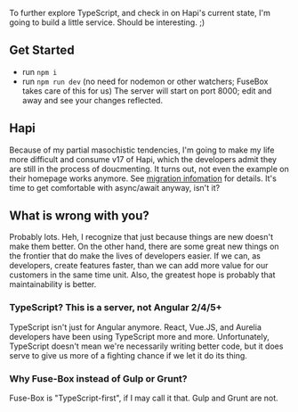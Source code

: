 To further explore TypeScript, and check in on Hapi's current state, I'm going to build a little service. Should be interesting. ;)

## Get Started

* run `npm i`
* run `npm run dev` (no need for nodemon or other watchers; FuseBox takes care of this for us)
The server will start on port 8000; edit and away and see your changes reflected.

## Hapi

Because of my partial masochistic tendencies, I'm going to make my life more difficult and consume v17 of Hapi, which the developers admit they are still in the process of doucmenting. It turns out, not even the example on their homepage works anymore. See [migration infomation](https://github.com/hapijs/hapi/issues/3658) for details. It's time to get comfortable with async/await anyway, isn't it?

## What is wrong with you?

Probably lots. Heh, I recognize that just because things are new doesn't make them better. On the other hand, there are some great new things on the frontier that do make the lives of developers easier. If we can, as developers, create features faster, than we can add more value for our customers in the same time unit. Also, the greatest hope is probably that maintainability is better.

### TypeScript? This is a server, not Angular 2/4/5+

TypeScript isn't just for Angular anymore. React, Vue.JS, and Aurelia developers have been using TypeScript more and more. Unfortunately, TypeScript doesn't mean we're necessarily writing better code, but it does serve to give us more of a fighting chance if we let it do its thing.

### Why Fuse-Box instead of Gulp or Grunt?

Fuse-Box is "TypeScript-first", if I may call it that. Gulp and Grunt are not.
